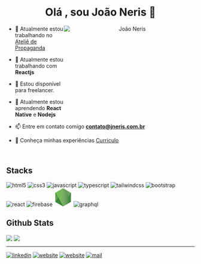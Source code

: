 <h1 align="center"><b>Olá , sou João Neris </b>👋</h1>

<div align="center">
  <img align="right" top="500" height="250" width="350" alt="João Neris" src="https://www.jneris.com.br/illustration.svg">
</div>

- 🔭 Atualmente estou trabalhando no <a href="https://www.ateliedepropaganda.com.br/" target="blank">Ateliê de Propaganda</a>

- 🌱 Atualmente estou trabalhando com **Reactjs**

- 🤝 Estou disponível para freelancer.

- 🌱 Atualmente estou aprendendo **React Native** e **Nodejs**

- 📫 Entre em contato comigo **contato@jneris.com.br**

- 📄 Conheça minhas experiências <a href="https://www.jneris.com.br/resume.pdf" target="blank">Curriculo</a>
<br/>

## Stacks

<div>
  <img width="48" height="48" src="https://img.icons8.com/?size=256&id=20909&format=png" alt="html5"/>
  <img width="48" height="48" src="https://img.icons8.com/?size=256&id=21278&format=png" alt="css3"/>
  <img width="48" height="48" src="https://img.icons8.com/?size=256&id=108784&format=png" alt="javascript"/>
  <img width="48" height="48" src="https://img.icons8.com/?size=256&id=uJM6fQYqDaZK&format=png" alt="typescript"/>
  <img width="48" height="48" src="https://img.icons8.com/?size=256&id=4PiNHtUJVbLs&format=png" alt="tailwindcss"/>
  <img width="48" height="48" src="https://img.icons8.com/?size=256&id=PndQWK6M1Hjo&format=png" alt="bootstrap"/>
  <img width="48" height="48" src="https://img.icons8.com/?size=256&id=123603&format=png" alt="react"/>
  <img width="48" height="48" src="https://img.icons8.com/?size=256&id=62452&format=png" alt="firebase"/>
  <img width="48" height="48" src="https://raw.githubusercontent.com/github/explore/80688e429a7d4ef2fca1e82350fe8e3517d3494d/topics/nodejs/nodejs.png" alt="nodejs"/>
  <img width="48" height="48" src="https://img.icons8.com/?size=256&id=zdI5E8moxhs-&format=png" alt="graphql"/>
</div>

## Github Stats

<div>
  <img align="center" src="https://github-readme-stats.vercel.app/api?username=jneris-dev&theme=dark&show_icons=true&icon_color=e8002e&border_color=222" />
  <img align="center" width="355" src="https://github-readme-stats.vercel.app/api/top-langs?username=jneris-dev&show_icons=true&layout=compact&theme=dark&icon_color=e8002e&langs_count=6&border_color=222"/>
</div>

---

[<img width="" height="" src="https://img.shields.io/badge/LinkedIn-e8002e?style=for-the-badge&logo=linkedin&labelColor=111111&logoColor=white" alt="linkedin"/>](https://www.linkedin.com/in/joao-neris/)
[<img width="" height="" src="https://img.shields.io/badge/website-e8002e?style=for-the-badge&logo=About.me&labelColor=111111&logoColor=white" alt="website"/>](https://jneris.com.br/)
[<img width="" height="" src="https://img.shields.io/badge/dev.to-e8002e?style=for-the-badge&logo=dev.to&labelColor=111111&logoColor=white" alt="website"/>](https://dev.to/jnerisdev)
[<img width="" height="" src="https://img.shields.io/badge/Email-e8002e?style=for-the-badge&logo=gmail&labelColor=111111&logoColor=white" alt="mail"/>](mailto:contato@jneris.com.br)
